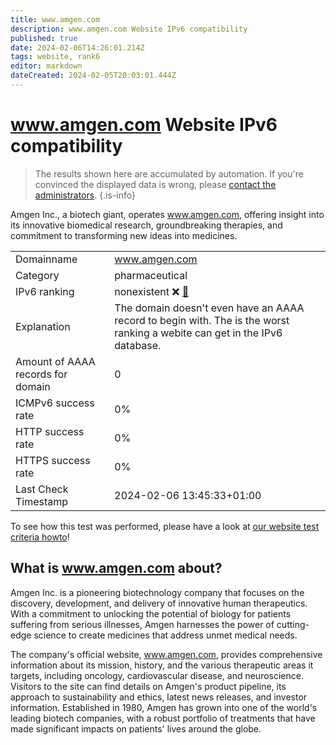 ```yaml
---
title: www.amgen.com
description: www.amgen.com Website IPv6 compatibility
published: true
date: 2024-02-06T14:26:01.214Z
tags: website, rank6
editor: markdown
dateCreated: 2024-02-05T20:03:01.444Z
---
```


# www.amgen.com Website IPv6 compatibility

> The results shown here are accumulated by automation. If you're convinced the displayed data is wrong, please [contact the administrators](/howto/chat). 
{.is-info}

Amgen Inc., a biotech giant, operates www.amgen.com, offering insight into its innovative biomedical research, groundbreaking therapies, and commitment to transforming new ideas into medicines.


|   |   |
| - | - |
| Domainname | www.amgen.com
| Category | pharmaceutical |
| IPv6 ranking | nonexistent :x: [🔗](/howto/ranking) |
| Explanation | The domain doesn't even have an AAAA record to begin with. The is the worst ranking a webite can get in the IPv6 database. |
| Amount of AAAA records for domain | 0 |
| ICMPv6 success rate | 0%|
| HTTP success rate | 0% |
| HTTPS success rate | 0% |
| Last Check Timestamp | 2024-02-06 13:45:33+01:00 |

To see how this test was performed, please have a look at [our website test criteria howto](/howto/testcriteria/website)!


## What is www.amgen.com about?
Amgen Inc. is a pioneering biotechnology company that focuses on the discovery, development, and delivery of innovative human therapeutics. With a commitment to unlocking the potential of biology for patients suffering from serious illnesses, Amgen harnesses the power of cutting-edge science to create medicines that address unmet medical needs.

The company's official website, www.amgen.com, provides comprehensive information about its mission, history, and the various therapeutic areas it targets, including oncology, cardiovascular disease, and neuroscience. Visitors to the site can find details on Amgen's product pipeline, its approach to sustainability and ethics, latest news releases, and investor information. Established in 1980, Amgen has grown into one of the world's leading biotech companies, with a robust portfolio of treatments that have made significant impacts on patients' lives around the globe.


